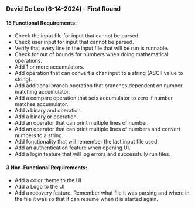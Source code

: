 ### David De Leo (6-14-2024) - First Round

#### 15 Functional Requirements:

- Check the input file for input that cannot be parsed.
- Check user input for input that cannot be parsed.
- Verify that every line in the input file that will be run is runnable.
- Check for out of bounds for numbers when doing mathematical operations.
- Add 1 or more accumulators.
- Add operation that can convert a char input to a string (ASCII value to string).
- Add additional branch operation that branches dependent on number matching accumulator.
- Add a compare operation that sets accumulator to zero if number matches accumulator.
- Add a binary and operation.
- Add a binary or operation.
- Add an operator that can print multiple lines of number.
- Add an operator that can print multiple lines of numbers and convert numbers to a string.
- Add functionality that will remember the last input file used.
- Add an authentication feature when opening UI.
- Add a login feature that will log errors and successfully run files.

#### 3 Non-Functional Requirements:

- Add a color theme to the UI
- Add a Logo to the UI
- Add a recovery feature. Remember what file it was parsing and where in the file it was so that it can resume when it is started again.  
